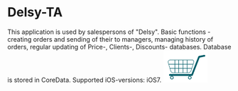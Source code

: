 Delsy-TA
========
This application is used by salespersons of "Delsy".
Basic functions - creating orders and sending of their to managers, managing history of orders, 
regular updating of Price-, Clients-, Discounts- databases.
Database is stored in CoreData.
Supported iOS-versions: iOS7.
![Alt text](https://github.com/valbuev/Delsy-TA/blob/master/Delsy%20TA/CartGreen.png "Optional title")
